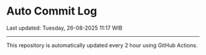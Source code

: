 # Auto Commit Log

Last updated: Tuesday, 26-08-2025 11:17 WIB

---

This repository is automatically updated every 2 hour using GitHub Actions.
